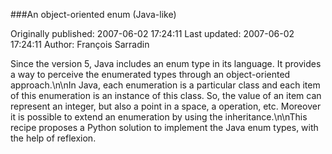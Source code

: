 ###An object-oriented enum (Java-like)

Originally published: 2007-06-02 17:24:11
Last updated: 2007-06-02 17:24:11
Author: François Sarradin

Since the version 5, Java includes an enum type in its language. It provides a way to perceive the enumerated types through an object-oriented approach.\n\nIn Java, each enumeration is a particular class and each item of this enumeration is an instance of this class. So, the value of an item can represent an integer, but also a point in a space, a operation, etc. Moreover it is possible to extend an enumeration by using the inheritance.\n\nThis recipe proposes a Python solution to implement the Java enum types, with the help of reflexion.